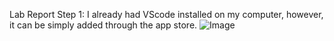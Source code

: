 Lab Report
Step 1: I already had VScode installed on my computer, however, it can be simply added through the app store.
![Image]([https://github.com/deliasi/cse15l-lab-reports/blob/main/Screen%20Shot%202023-04-05%20at%203.44.34%20PM.png](https://github.com/deliasi/cse15l-lab-reports/blob/main/Screen%20Shot%202023-04-05%20at%204.21.01%20PM.png))

